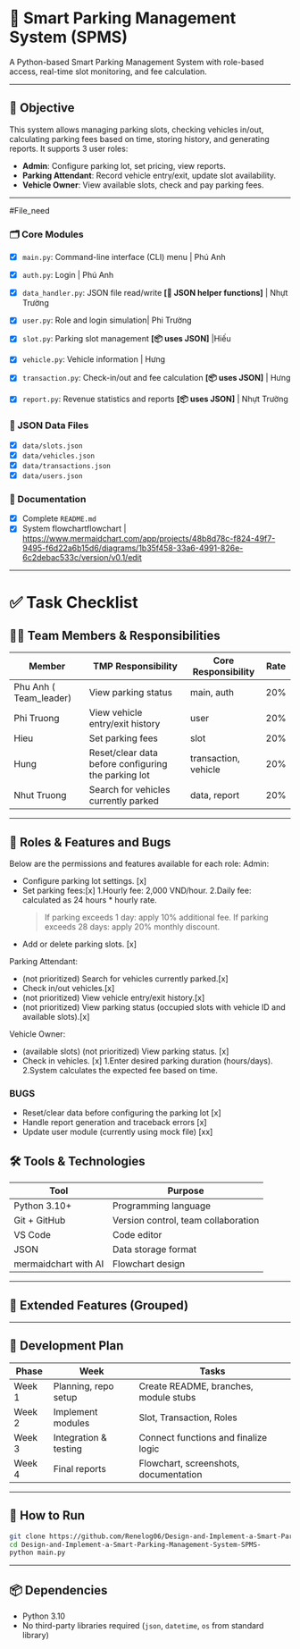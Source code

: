 # 🚗 Smart Parking Management System (SPMS)

A Python-based Smart Parking Management System with role-based access, real-time slot monitoring, and fee calculation.

---

## 🎯 Objective

This system allows managing parking slots, checking vehicles in/out, calculating parking fees based on time, storing history, and generating reports. It supports 3 user roles:

- **Admin**: Configure parking lot, set pricing, view reports.
- **Parking Attendant**: Record vehicle entry/exit, update slot availability.
- **Vehicle Owner**: View available slots, check and pay parking fees.

---
#File_need
### 🗂 Core Modules
- [x] `main.py`: Command-line interface (CLI) menu | Phú Anh
- [x] `auth.py`: Login | Phú Anh
- [x] `data_handler.py`: JSON file read/write **[🔧 JSON helper functions]** | Nhựt Trường
- [x] `user.py`: Role and login simulation| Phi Trường
- [x] `slot.py`: Parking slot management **[📦 uses JSON]** |Hiếu
- [x] `vehicle.py`: Vehicle information | Hưng
- [x] `transaction.py`: Check-in/out and fee calculation **[📦 uses JSON]** | Hưng
- [x] `report.py`: Revenue statistics and reports **[📦 uses JSON]** | Nhựt Trường


### 📂 JSON Data Files
- [x] `data/slots.json`
- [x] `data/vehicles.json`
- [x] `data/transactions.json`
- [x] `data/users.json`

### 📸 Documentation
- [x] Complete `README.md`
- [x] System flowchartflowchart | https://www.mermaidchart.com/app/projects/48b8d78c-f824-49f7-9495-f6d22a6b15d6/diagrams/1b35f458-33a6-4991-826e-6c2debac533c/version/v0.1/edit
---
# ✅ Task Checklist
## 🧑‍💻 Team Members & Responsibilities

| Member |TMP Responsibility | Core Responsibility | Rate |
|--------|----------------|------------------------|------|
| Phu Anh ( Team_leader) | View parking status | main, auth | 20% |
| Phi Truong |  View vehicle entry/exit history| user | 20% |
| Hieu | Set parking fees | slot | 20% |
| Hung | Reset/clear data before configuring the parking lot | transaction, vehicle  | 20% |
| Nhut Truong  | Search for vehicles currently parked | data, report | 20% |

---
## 🔐 Roles & Features and Bugs
Below are the permissions and features available for each role:
Admin:
- Configure parking lot settings. [x]
- Set parking fees:[x]
  1.Hourly fee: 2,000 VND/hour.
  2.Daily fee: calculated as 24 hours * hourly rate.
     > If parking exceeds 1 day: apply 10% additional fee.
     > If parking exceeds 28 days: apply 20% monthly discount.
- Add or delete parking slots. [x]

Parking Attendant:
- (not prioritized) Search for vehicles currently parked.[x]
- Check in/out vehicles.[x]
- (not prioritized) View vehicle entry/exit history.[x]
- (not prioritized) View parking status (occupied slots with vehicle ID and available slots).[x]

Vehicle Owner:
- (available slots) (not prioritized) View parking status. [x]
- Check in vehicles. [x]
  1.Enter desired parking duration (hours/days).
  2.System calculates the expected fee based on time.
### BUGS
- Reset/clear data before configuring the parking lot [x]
- Handle report generation and traceback errors [x]
- Update user module (currently using mock file) [xx]

## 🛠️ Tools & Technologies

| Tool | Purpose |
|------|---------|
| Python 3.10+ | Programming language |
| Git + GitHub | Version control, team collaboration |
| VS Code | Code editor |
| JSON | Data storage format |
| mermaidchart with AI| Flowchart design | 

---

## 🌟 Extended Features (Grouped)
---

## 🧭 Development Plan

| Phase | Week | Tasks |
|-------|------|-------|
| Week 1 | Planning, repo setup | Create README, branches, module stubs |
| Week 2 | Implement modules | Slot, Transaction, Roles |
| Week 3 | Integration & testing | Connect functions and finalize logic |
| Week 4 | Final reports | Flowchart, screenshots, documentation |

---

## 🚀 How to Run

```bash
git clone https://github.com/Renelog06/Design-and-Implement-a-Smart-Parking-Management-System-SPMS-.git
cd Design-and-Implement-a-Smart-Parking-Management-System-SPMS-
python main.py
```
---

## 📦 Dependencies

- Python 3.10
- No third-party libraries required (`json`, `datetime`, `os` from standard library)


